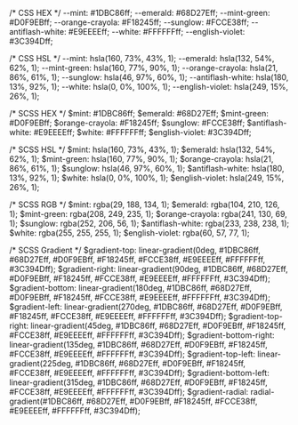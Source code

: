/* CSS HEX */
--mint: #1DBC86ff;
--emerald: #68D27Eff;
--mint-green: #D0F9EBff;
--orange-crayola: #F18245ff;
--sunglow: #FCCE38ff;
--antiflash-white: #E9EEEEff;
--white: #FFFFFFff;
--english-violet: #3C394Dff;

/* CSS HSL */
--mint: hsla(160, 73%, 43%, 1);
--emerald: hsla(132, 54%, 62%, 1);
--mint-green: hsla(160, 77%, 90%, 1);
--orange-crayola: hsla(21, 86%, 61%, 1);
--sunglow: hsla(46, 97%, 60%, 1);
--antiflash-white: hsla(180, 13%, 92%, 1);
--white: hsla(0, 0%, 100%, 1);
--english-violet: hsla(249, 15%, 26%, 1);

/* SCSS HEX */
$mint: #1DBC86ff;
$emerald: #68D27Eff;
$mint-green: #D0F9EBff;
$orange-crayola: #F18245ff;
$sunglow: #FCCE38ff;
$antiflash-white: #E9EEEEff;
$white: #FFFFFFff;
$english-violet: #3C394Dff;

/* SCSS HSL */
$mint: hsla(160, 73%, 43%, 1);
$emerald: hsla(132, 54%, 62%, 1);
$mint-green: hsla(160, 77%, 90%, 1);
$orange-crayola: hsla(21, 86%, 61%, 1);
$sunglow: hsla(46, 97%, 60%, 1);
$antiflash-white: hsla(180, 13%, 92%, 1);
$white: hsla(0, 0%, 100%, 1);
$english-violet: hsla(249, 15%, 26%, 1);

/* SCSS RGB */
$mint: rgba(29, 188, 134, 1);
$emerald: rgba(104, 210, 126, 1);
$mint-green: rgba(208, 249, 235, 1);
$orange-crayola: rgba(241, 130, 69, 1);
$sunglow: rgba(252, 206, 56, 1);
$antiflash-white: rgba(233, 238, 238, 1);
$white: rgba(255, 255, 255, 1);
$english-violet: rgba(60, 57, 77, 1);

/* SCSS Gradient */
$gradient-top: linear-gradient(0deg, #1DBC86ff, #68D27Eff, #D0F9EBff, #F18245ff, #FCCE38ff, #E9EEEEff, #FFFFFFff, #3C394Dff);
$gradient-right: linear-gradient(90deg, #1DBC86ff, #68D27Eff, #D0F9EBff, #F18245ff, #FCCE38ff, #E9EEEEff, #FFFFFFff, #3C394Dff);
$gradient-bottom: linear-gradient(180deg, #1DBC86ff, #68D27Eff, #D0F9EBff, #F18245ff, #FCCE38ff, #E9EEEEff, #FFFFFFff, #3C394Dff);
$gradient-left: linear-gradient(270deg, #1DBC86ff, #68D27Eff, #D0F9EBff, #F18245ff, #FCCE38ff, #E9EEEEff, #FFFFFFff, #3C394Dff);
$gradient-top-right: linear-gradient(45deg, #1DBC86ff, #68D27Eff, #D0F9EBff, #F18245ff, #FCCE38ff, #E9EEEEff, #FFFFFFff, #3C394Dff);
$gradient-bottom-right: linear-gradient(135deg, #1DBC86ff, #68D27Eff, #D0F9EBff, #F18245ff, #FCCE38ff, #E9EEEEff, #FFFFFFff, #3C394Dff);
$gradient-top-left: linear-gradient(225deg, #1DBC86ff, #68D27Eff, #D0F9EBff, #F18245ff, #FCCE38ff, #E9EEEEff, #FFFFFFff, #3C394Dff);
$gradient-bottom-left: linear-gradient(315deg, #1DBC86ff, #68D27Eff, #D0F9EBff, #F18245ff, #FCCE38ff, #E9EEEEff, #FFFFFFff, #3C394Dff);
$gradient-radial: radial-gradient(#1DBC86ff, #68D27Eff, #D0F9EBff, #F18245ff, #FCCE38ff, #E9EEEEff, #FFFFFFff, #3C394Dff);
